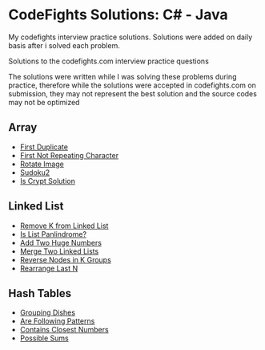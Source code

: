 
# CodeFights Solutions: C# - Java

My codefights interview practice solutions. Solutions were added on daily basis after i solved each problem.

Solutions to the codefights.com interview practice questions

The solutions were written while I was solving these problems during practice, therefore while the solutions were accepted in codefights.com on submission, they may not represent the best solution and the source 
codes may not be optimized

## Array

* [First Duplicate](https://codefights.com/interview-practice/task/pMvymcahZ8dY4g75q)
* [First Not Repeating Character](https://codefights.com/interview-practice/task/uX5iLwhc6L5ckSyNC)
* [Rotate Image](https://codefights.com/interview-practice/task/5A8jwLGcEpTPyyjTB)
* [Sudoku2](https://codefights.com/interview-practice/task/SKZ45AF99NpbnvgTn)
* [Is Crypt Solution](https://codefights.com/interview-practice/task/yM4uWYeQTHzYewW9H)

## Linked List

* [Remove K from Linked List](https://codefights.com/interview-practice/task/gX7NXPBrYThXZuanm)
* [Is List Panlindrome?](https://codefights.com/interview-practice/task/HmNvEkfFShPhREMn4)
* [Add Two Huge Numbers](https://codefights.com/interview-practice/task/RvDFbsNC3Xn7pnQfH)
* [Merge Two Linked Lists](https://codefights.com/interview-practice/task/6rE3maCQwrZS3Mm2H)
* [Reverse Nodes in K Groups](https://codefights.com/interview-practice/task/XP2Wn9pwZW6hvqH67)
* [Rearrange Last N](https://codefights.com/interview-practice/task/5vcioHMkhGqkaQQYt)

## Hash Tables

* [Grouping Dishes](https://codefights.com/interview-practice/task/xrFgR63cw7Nch4vXo)
* [Are Following Patterns](https://codefights.com/interview-practice/task/3PcnSKuRkqzp8F6BN)
* [Contains Closest Numbers](https://codefights.com/interview-practice/task/njfXsvjRthFKmMwLC)
* [Possible Sums](https://codefights.com/interview-practice/task/rMe9ypPJkXgk3MHhZ)
